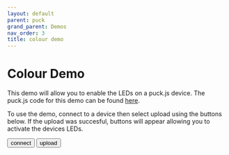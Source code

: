 ```yaml
---
layout: default
parent: puck
grand_parent: Demos
nav_order: 3
title: colour demo
---
```


<script src="https://unpkg.com/remote-uploader@2.4.0/dist/remote.min.js"></script>
<script src="https://www.puck-js.com/puck.js"></script>

# Colour Demo

This demo will allow you to enable the LEDs on a puck.js device. The puck.js code for this demo can be found <a href="https://github.com/cmurray95/Dissertation/blob/main/src/demos/colour-test.js">here</a>.

To use the demo, connect to a device then select upload using the buttons below. If the upload was succesful, buttons will appear allowing you to activate the devices LEDs.

<button onclick="connect()" class="btn"> connect </button>
<button onclick="upload()" class="btn"> upload </button>

<p></p>

<div id="leds" style="visibility:hidden">
  <button onclick="Puck.write('red();\n');" class="red"></button> 
  <p></p>
  <button onclick="Puck.write('blue();\n');" class="blue"></button> 
  <p></p>
  <button onclick="Puck.write('green();\n');" class="green"></button>
   <p></p>
  <button onclick="Puck.write('clear();\n')" class="btn">Reset LEDs</button>

  <p></p>
   The <a href="https://www.puck-js.com/puck.js">puck.js library</a> is used to call the functions written to the device.
</div>

<script>
    let connection = new Remote();

    function connect() {
        connection.connect();
    }

    function upload() {
    let url = "https://raw.githubusercontent.com/cmurray95/Dissertation/main/src/demos/colour-test.js";

    connection.upload(url).then(success => {
        if(success){
            document.getElementById("leds").style.visibility = "visible";
        } else {
            alert("Upload Failed! Please try again");
        }
    })
}
</script>

<style>
    .red {
        height: 25px;
        width: 25px;
        background-color: #D50000;
        border-radius: 50%;
        display: inline-block;
    }
    .blue {
        height: 25px;
        width: 25px;
        background-color: #0D47A1;
        border-radius: 50%;
        display: inline-block;
    }
    .green {
        height: 25px;
        width: 25px;
        background-color: #1B5E20;
        border-radius: 50%;
        display: inline-block;
    }
</style>
